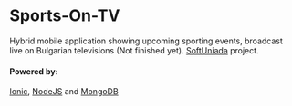 # Sports-On-TV

Hybrid mobile application showing upcoming sporting events, broadcast live on Bulgarian televisions (Not finished yet). [SoftUniada](http://softuniada.softuni.bg/) project.


#### Powered by:
[Ionic](http://ionic.io/), [NodeJS](https://nodejs.org/en/) and [MongoDB](https://www.mongodb.com/)
